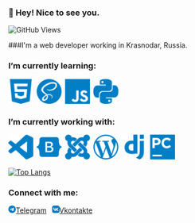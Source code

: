 ### :wave: Hey! Nice to see you.
![GitHub Views](https://komarev.com/ghpvc/?username=siberiashaman&color=blue)

###I'm a web developer working in Krasnodar, Russia.

### I’m currently learning:

<img src="img/html5.svg" alt="html5" style="height: 50px; width: 50px;">&ensp;<img src="img/sass.svg" alt="sass" style="height: 50px; width: 50px;">&ensp;<img src="img/javascript.svg" alt="JavaScript" style="height: 50px; width: 50px;">&ensp;<img src="img/python.svg" alt="python" style="height: 50px; width: 50px;">


### I’m currently working with:
<img src="img/visualstudiocode.svg" alt="visualstudiocode" style="height: 50px; width: 50px;">&ensp;<img src="img/bootstrap.svg" alt="bootstrap" style="height: 50px; width: 50px;">&ensp;<img src="img/joomla.svg" alt="joomla" style="height: 50px; width: 50px;">&ensp;<img src="img/wordpress.svg" alt="wordpress" style="height: 50px; width: 50px;">&ensp;<img src="img/django.svg" alt="django" style="height: 50px; width: 50px;">&ensp;<img src="img/pycharm.svg" alt="pycharm" style="height: 50px; width: 50px;">

[![Top Langs](https://github-readme-stats.vercel.app/api/top-langs/?username=siberiashaman&layout=compact)](https://github.com/anuraghazra/github-readme-stats)





### Connect with me:

[<img alt="Telegram" width="15px" src="img/telegram.svg" />](https://t.me/Siberiashaman)[Telegram](https://t.me/Siberiashaman)&ensp;
[<img alt="Vkontakte" width="15px" src="img/vk.svg" />](https://vk.com/dshest)[Vkontakte](https://vk.com/dshest)


